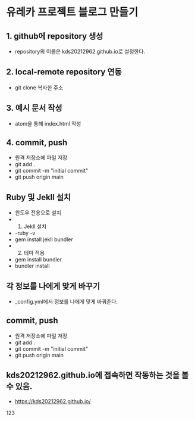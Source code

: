 # 유레카 프로젝트 블로그 만들기
## 1. github에 repository 생성 
* repository의 이름은 kds20212962.github.io로 설정한다.
## 2. local-remote repository 연동
* git clone 복사한 주소
## 3. 예시 문서 작성
* atom을 통해 index.html 작성
## 4. commit, push
* 원격 저장소에 파일 저장
* git add .
* git commit -m "initial commit"
* git push origin main

## Ruby 및 Jekll 설치
* 윈도우 전용으로 설치
* 1) Jekll 설치
*  -ruby -v
* gem install jekll bundler
* 2) 테마 적용
* gem install bundler
* bundler install

## 각 정보를 나에게 맞게 바꾸기
* _config.yml에서 정보를 나에게 맞게 바꿔준다.

## commit, push
* 원격 저장소에 파일 저장
* git add .
* git commit -m "initial commit"
* git push origin main

## kds20212962.github.io에 접속하면 작동하는 것을 볼 수 있음.
* https://kds20212962.github.io/

123
